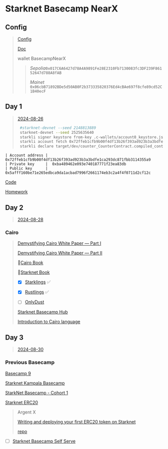 # Starknet Basecamp NearX

## Config

> [Config](https://www.youtube.com/watch?v=UzRHehWDdow)
>
> [Doc](https://docs.google.com/document/d/17hMrdu_0tbsj86R7evSeb6WXEuQEKINby2w5B3Wl-3c/edit)
>
> wallet BasecampNearX
>
> > _Sepolia_`0x017C6A6427d78A4A9891Fe28E2310Fb7130083fc3DF239F86152647d788A8fAB`
> >
> > _Mainet_ `0x06cbB71892BDe5d50AB0F2b373335820376Ed4cBAe697f8cfe89cd52C1B40ecF`

## Day 1

> [2024-08-26](https://www.youtube.com/watch?v=zMVXM-dpYzY)
>
> ```sh
>  #starknet-devnet --seed 2148813889
>  starknet-devnet --seed 2525635640
>  starkli signer keystore from-key .c-wallets/account0_keystore.json
>  starkli account fetch 0x72ffeb1cfb9b00f4df13b26f393ad923b3a3bdfe1ca293dc871fbb3114355a9 --rpc http://0.0.0.0:5050 --output .c-wallets/account0_account.json
>  starkli declare target/dev/counter_CounterContract.compiled_contract_class.json --rpc http://0.0.0.0:5050 --account .c-wallets/account0_account.json --keystore .c-wallets/account0_keystore.json
> ```

```
| Account address |  0x72ffeb1cfb9b00f4df13b26f393ad923b3a3bdfe1ca293dc871fbb3114355a9
| Private key     |  0xba489462e093e740187771f23ea83db
| Public key      |  0x5afff160be71e265edbca9da1acbad7996f2661174eb3c2a4f4f0711d2cf12c
```

[Code](https://github.com/aquental/counter)

[Homework](homework.md)

## Day 2

> [2024-08-28](https://www.youtube.com/watch?v=0v58mtt9ae4)

### Cairo

> [Demystifying Cairo White Paper — Part I](https://medium.com/@pban/demystifying-cairo-white-paper-part-i-b71976ad0108)
>
> [Demystifying Cairo White Paper — Part II](https://medium.com/@pban/demystifying-cairo-white-paper-part-ii-9f9dc51886e9)
>
> 📖[Cairo Book](https://book.cairo-lang.org/)
>
> 📖[Starknet Book](https://book.starknet.io/title-page.html)
>
> - [x] [Starklings](https://starklings.app/) :white_check_mark:
>
> - [x] [Rustlings](https://github.com/rust-lang/rustlings) :white_check_mark:
>
> - [ ] [OnlyDust](https://www.onlydust.com/)
>
> [Starknet Basecamp Hub](https://starknet.notion.site/Starknet-Basecamp-Hub-1541b3c1f49f439da872d3d71647d834)
>
> [Introduction to Cairo language](https://www.certik.com/resources/blog/fQfJVKgF4GAQdpIXgwrOb-an-introduction-to-the-cairo-programming-language)

## Day 3

> [2024-08-30](https://www.youtube.com/watch?v=Zee4fmm-aBw)

### Previous Basecamp

[Basecamp 9](https://www.youtube.com/watch?v=bZd-WUvNH5Q&list=PLMXIoXErTTYWyWg4AQVJP1N-7ZoYh4g1y)

[Starknet Kampala Basecamp](https://www.youtube.com/playlist?list=PLOYP_hXwmI9_WsY4oJQHHdn4yjnqJlM1e)

[StarkNet Basecamp - Cohort 1](https://www.youtube.com/watch?v=7p60e7RzuMs&list=PLcIyXLwiPilVhgOKl2uNawwBA6KV9NLYn)

[Starknet ERC20](https://github.com/starknet-edu/starknet-erc20)

> Argent X
> 
> [Writing and deploying your first ERC20 token on Starknet](https://www.argent.xyz/blog/writing-and-deploying-your-first-erc20-token-on-starknet)
> 
> [repo](https://github.com/argentlabs/min-starknet/blob/new_syntax/src/min_erc20/ERC20.cairo)

- [ ] [Starknet Basecamp Self Serve](https://www.youtube.com/playlist?list=PLMXIoXErTTYWjJGmSMgORC7O8tKffBhfU)
